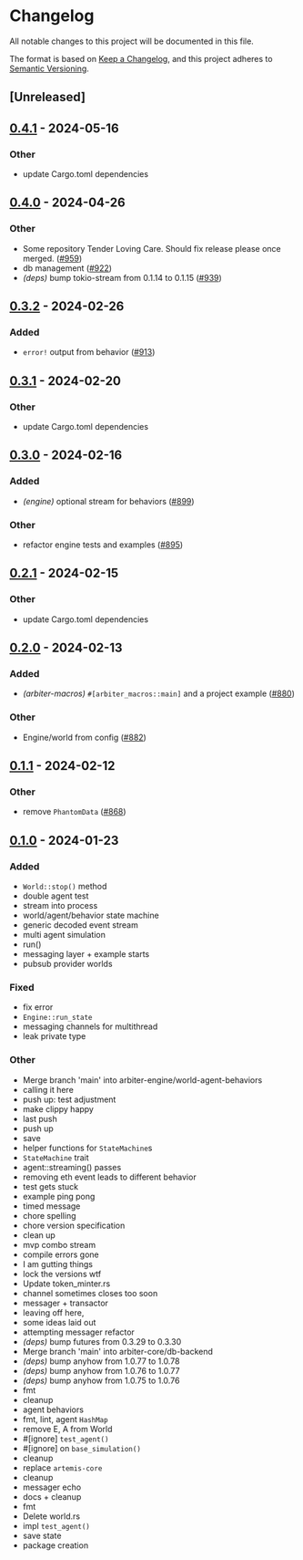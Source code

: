 # Changelog
All notable changes to this project will be documented in this file.

The format is based on [Keep a Changelog](https://keepachangelog.com/en/1.0.0/),
and this project adheres to [Semantic Versioning](https://semver.org/spec/v2.0.0.html).

## [Unreleased]

## [0.4.1](https://github.com/primitivefinance/arbiter/compare/arbiter-engine-v0.4.0...arbiter-engine-v0.4.1) - 2024-05-16

### Other
- update Cargo.toml dependencies

## [0.4.0](https://github.com/primitivefinance/arbiter/compare/arbiter-engine-v0.3.2...arbiter-engine-v0.4.0) - 2024-04-26

### Other
- Some repository Tender Loving Care. Should fix release please once merged.  ([#959](https://github.com/primitivefinance/arbiter/pull/959))
- db management ([#922](https://github.com/primitivefinance/arbiter/pull/922))
- *(deps)* bump tokio-stream from 0.1.14 to 0.1.15 ([#939](https://github.com/primitivefinance/arbiter/pull/939))

## [0.3.2](https://github.com/primitivefinance/arbiter/compare/arbiter-engine-v0.3.1...arbiter-engine-v0.3.2) - 2024-02-26

### Added
- `error!` output from behavior ([#913](https://github.com/primitivefinance/arbiter/pull/913))

## [0.3.1](https://github.com/primitivefinance/arbiter/compare/arbiter-engine-v0.3.0...arbiter-engine-v0.3.1) - 2024-02-20

### Other
- update Cargo.toml dependencies

## [0.3.0](https://github.com/primitivefinance/arbiter/compare/arbiter-engine-v0.2.1...arbiter-engine-v0.3.0) - 2024-02-16

### Added
- *(engine)* optional stream for behaviors ([#899](https://github.com/primitivefinance/arbiter/pull/899))

### Other
- refactor engine tests and examples ([#895](https://github.com/primitivefinance/arbiter/pull/895))

## [0.2.1](https://github.com/primitivefinance/arbiter/compare/arbiter-engine-v0.2.0...arbiter-engine-v0.2.1) - 2024-02-15

### Other
- update Cargo.toml dependencies

## [0.2.0](https://github.com/primitivefinance/arbiter/compare/arbiter-engine-v0.1.1...arbiter-engine-v0.2.0) - 2024-02-13

### Added
- *(arbiter-macros)* `#[arbiter_macros::main]` and a project example ([#880](https://github.com/primitivefinance/arbiter/pull/880))

### Other
- Engine/world from config ([#882](https://github.com/primitivefinance/arbiter/pull/882))

## [0.1.1](https://github.com/primitivefinance/arbiter/compare/arbiter-engine-v0.1.0...arbiter-engine-v0.1.1) - 2024-02-12

### Other
- remove `PhantomData` ([#868](https://github.com/primitivefinance/arbiter/pull/868))

## [0.1.0](https://github.com/primitivefinance/arbiter/releases/tag/arbiter-engine-v0.1.0) - 2024-01-23

### Added
- `World::stop()` method
- double agent test
- stream into process
- world/agent/behavior state machine
- generic decoded event stream
- multi agent simulation
- run()
- messaging layer + example starts
- pubsub provider worlds

### Fixed
- fix error
- `Engine::run_state`
- messaging channels for multithread
- leak private type

### Other
- Merge branch 'main' into arbiter-engine/world-agent-behaviors
- calling it here
- push up: test adjustment
- make clippy happy
- last push
- push up
- save
- helper functions for `StateMachine`s
- `StateMachine` trait
- agent::streaming() passes
- removing eth event leads to different behavior
- test gets stuck
- example ping pong
- timed message
- chore spelling
- chore version specification
- clean up
- mvp combo stream
- compile errors gone
- I am gutting things
- lock the versions wtf
- Update token_minter.rs
- channel sometimes closes too soon
- messager + transactor
- leaving off here,
- some ideas laid out
- attempting messager refactor
- *(deps)* bump futures from 0.3.29 to 0.3.30
- Merge branch 'main' into arbiter-core/db-backend
- *(deps)* bump anyhow from 1.0.77 to 1.0.78
- *(deps)* bump anyhow from 1.0.76 to 1.0.77
- *(deps)* bump anyhow from 1.0.75 to 1.0.76
- fmt
- cleanup
- agent behaviors
- fmt, lint, agent `HashMap`
- remove E, A from World
- #[ignore] `test_agent()`
- #[ignore] on `base_simulation()`
- cleanup
- replace `artemis-core`
- cleanup
- messager echo
- docs + cleanup
- fmt
- Delete world.rs
- impl `test_agent()`
- save state
- package creation
